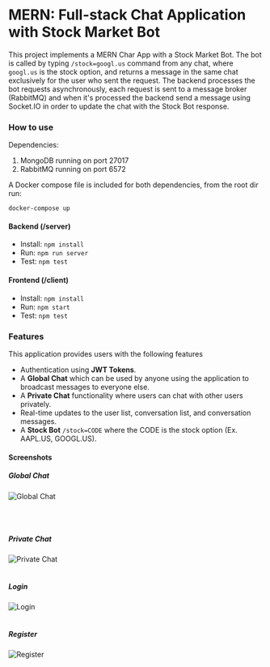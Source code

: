 # MERN: Full-stack Chat Application with Stock Market Bot

This project implements a MERN Char App with a Stock Market Bot. The bot is called by typing `/stock=googl.us` command from any chat, where `googl.us` is the stock option, and returns a message in the same chat exclusively for the user who sent the request. The backend processes the bot requests asynchronously, each request is sent to a message broker (RabbitMQ) and when it's processed the backend send a message using Socket.IO in order to update the chat with the Stock Bot response.

### How to use

Dependencies:
1. MongoDB running on port 27017
2. RabbitMQ running on port 6572

A Docker compose file is included for both dependencies, from the root dir run:
```
docker-compose up
```

#### Backend (/server)

- Install: `npm install`
- Run: `npm run server`
- Test: `npm test`

#### Frontend (/client)

- Install: `npm install`
- Run: `npm start`
- Test: `npm test`

### Features

This application provides users with the following features
<br/>
* Authentication using **JWT Tokens**.
* A **Global Chat** which can be used by anyone using the application to broadcast messages to everyone else.
* A **Private Chat** functionality where users can chat with other users privately.
* Real-time updates to the user list, conversation list, and conversation messages.
* A **Stock Bot** `/stock=CODE` where the CODE is the stock option (Ex. AAPL.US, GOOGL.US).

#### Screenshots

##### Global Chat
![Global Chat](https://user-images.githubusercontent.com/76712257/103496740-1009df80-4e1e-11eb-8347-18185a713dac.png)

<br/><br/>
##### Private Chat
![Private Chat](https://i.imgur.com/jdCBYu4.png)
<br/><br/>
##### Login
![Login](https://i.imgur.com/6iobucn.png)
<br/><br/>
##### Register
![Register](https://i.imgur.com/AMkpl9C.png)

